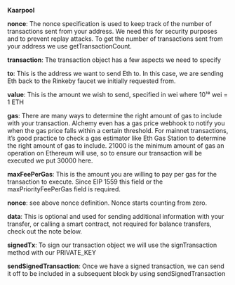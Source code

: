 **Kaarpool**



**nonce**: The nonce specification is used to keep track of the number of transactions sent from your address. We need this for security purposes and to prevent replay attacks. To get the number of transactions sent from your address we use getTransactionCount.

**transaction**: The transaction object has a few aspects we need to specify

**to**: This is the address we want to send Eth to. In this case, we are sending Eth back to the Rinkeby faucet we initially requested from.

**value**: This is the amount we wish to send, specified in wei where 10¹⁸ wei = 1 ETH

**gas**: There are many ways to determine the right amount of gas to include with your transaction. Alchemy even has a gas price webhook to notify you when the gas price falls within a certain threshold. For mainnet transactions, it’s good practice to check a gas estimator like Eth Gas Station to determine the right amount of gas to include. 21000 is the minimum amount of gas an operation on Ethereum will use, so to ensure our transaction will be executed we put 30000 here.

**maxFeePerGas**: This is the amount you are willing to pay per gas for the transaction to execute. Since EIP 1559 this field or the maxPriorityFeePerGas field is required.

**nonce**: see above nonce definition. Nonce starts counting from zero.

**data**: This is optional and used for sending additional information with your transfer, or calling a smart contract, not required for balance transfers, check out the note below.

**signedTx**: To sign our transaction object we will use the signTransaction method with our PRIVATE_KEY

**sendSignedTransaction**: Once we have a signed transaction, we can send it off to be included in a subsequent block by using sendSignedTransaction